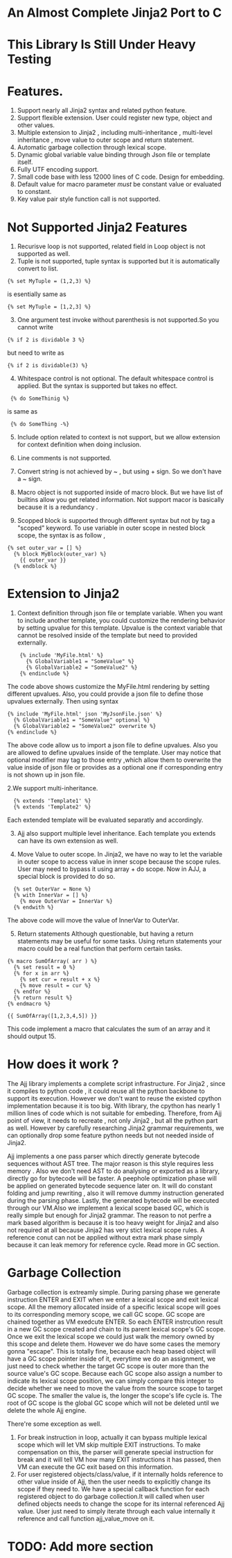 An Almost Complete Jinja2 Port to C
===========================
# This Library Is Still Under Heavy Testing

# Features.
1. Support nearly all Jinja2 syntax and related python feature.
2. Support flexible extension. User could register new type, object and other values.
3. Multiple extension to Jinja2 , including multi-inheritance , multi-level inheritance , move value to outer scope and return statement.
4. Automatic garbage collection through lexical scope.
5. Dynamic global variable value binding through Json file or template itself.
6. Fully UTF encoding support.
7. Small code base with less 12000 lines of C code. Design for embedding.
8. Default value for macro parameter _must_ be constant value or evaluated to constant.
9. Key value pair style function call is not supported.

# Not Supported Jinja2 Features
1. Recurisve loop is not supported, related field in Loop object is not supported as well.
2. Tuple is not supported, tuple syntax is supported but it is automatically convert to list.
```
{% set MyTuple = (1,2,3) %}
```
is esentially same as
```
{% set MyTuple = [1,2,3] %}
```

3. One argument test invoke without parenthesis is not supported.So you cannot write
```
{% if 2 is dividable 3 %}
```
but need to write as
```
{% if 2 is dividable(3) %}
```
4. Whitespace control is not optional. The default whitespace control is applied. But the syntax is supported but takes no effect.
```
 {% do SomeThinig %}
```
is same as
```
 {% do SomeThing -%}
```

5. Include option related to context is not support, but we allow extension for context definition when doing inclusion.

6. Line comments is not supported.

7. Convert string is not achieved by ~ , but using + sign. So we don't have a ~ sign.

8. Macro object is not supported inside of macro block. But we have list of builtins allow you get related information. Not support macor is basically because it is a redundancy .

9. Scopped block is supported through different syntax but not by tag a "scoped" keyword. To use variable in outer scope in nested block scope, the syntax is as follow ,

```
{% set outer_var = [] %}
  {% block MyBlock(outer_var) %}
    {{ outer_var }}
  {% endblock %}
```

# Extension to Jinja2
1. Context definition through json file or template variable. When you want to include another template, you could customize the rendering behavior by setting upvalue for this template. Upvalue is the context variable that cannot be resolved inside of the
template but need to provided externally.

```
    {% include 'MyFile.html' %}
      {% GlobalVariable1 = "SomeValue" %}
      {% GlobalVariable2 = "SomeValue2" %}
    {% endinclude %}
```

The code above shows customize the MyFile.html rendering by setting different upvalues. Also, you could provide a json
file to define those upvalues externally. Then using syntax

```
{% include 'MyFile.html' json 'MyJsonFile.json' %}
  {% GlobalVariable1 = "SomeValue" optional %}
  {% GlobalVariable2 = "SomeValue2" overwrite %}
{% endinclude %}
```

The above code allow us to import a json file to define upvalues. Also you are allowed to define upvalues inside of
the template. User may notice that optional modifier may tag to those entry ,which allow them to overwrite the value inside of json file or provides as a optional one if corresponding entry is not shown up in json file.


2.We support multi-inheritance.

```
  {% extends 'Template1' %}
  {% extends 'Template2' %}
```
Each extended template will be evaluated separatly and accordingly.

3. Ajj also support multiple level inheritance. Each template you extends can have its own extension as well.

4. Move Value to outer scope. In Jinja2, we have no way to let the variable in outer scope to access value in inner scope because the scope rules. User may need to bypass it using array + do scope. Now in AJJ, a special block is provided to do so.

```
  {% set OuterVar = None %}
  {% with InnerVar = [] %}
    {% move OuterVar = InnerVar %}
  {% endwith %}
```
The above code will move the value of InnerVar to OuterVar.

5. Return statements
Although questionable, but having a return statements may be useful for some tasks. Using return statements your macro could be a real function that perform certain tasks.

```
{% macro SumOfArray( arr ) %}
  {% set result = 0 %}
  {% for x in arr %}
    {% set cur = result + x %}
    {% move result = cur %}
  {% endfor %}
  {% return result %}
{% endmacro %}

{{ SumOfArray([1,2,3,4,5]) }}
```

This code implement a macro that calculates the sum of an array and it should output 15.

# How does it work ?
The Ajj library implements a complete script infrastructure. For Jinja2 , since it compiles to python code , it could reuse all the python backbone to support its execution. However we don't want to reuse the existed cpython implementation because it is too big. With library, the cpython has nearly 1 million lines of code which is not suitable for embeding. Therefore, from Ajj point of view, it needs to recreate , not only Jinja2 , but all the python part as well. However by carefully researching Jinja2 grammar requirements, we can optionally drop some feature python needs but not needed inside of Jinja2.

Ajj implements a one pass parser which directly generate bytecode sequences without AST tree. The major reason is this style requires less memory . Also we don't need AST to do analysing or exported as a library, directly go for bytecode will be faster. A peephole optimization phase will be applied on generated bytecode sequence later on. It will do constant folding and jump rewriting , also it will remove dummy instruction generated during the parsing phase. Lastly, the generated bytecode will be executed through our VM.Also we implement a lexical scope based GC, which is really simple but enough for Jinja2 grammar. The reason to not perfre a mark based algorithm is because it is too heavy weight for Jinja2 and also not required at all because Jinja2 has very stict lexical scope rules. A reference conut can not be applied without extra mark phase simply because it can leak memory for reference cycle. Read more in GC section.

# Garbage Collection
Garbage collection is extreamly simple. During parsing phase we generate instruction ENTER and EXIT when we enter a lexical scope and exit lexical scope. All the memory allocated inside of a specific lexical scope will goes to its corresponding memory scope, we call GC scope. GC scope are chained together as VM exedcute ENTER. So each ENTER instrcution result in a new GC scope created and chain to its parent lexical scope's GC scope. Once we exit the lexical scope we could just walk the memory owned by this scope and delete them. However we do have some cases the memory gonna "escape". This is totally fine, because each heap based object will have a GC scope pointer inside of it, everytime we do an assignment, we just need to check whether the target GC scope is outer more than the source value's GC scope. Because each GC scope also assign a number to indicate its lexical scope position, we can simply compare this integer to decide whether we need to move the value from the source scope to target GC scope. The smaller the value is, the longer the scope's life cycle is. The root of GC scope is the global GC scope which will not be deleted until we delete the whole Ajj engine.

There're some exception as well.

1. For break instruction in loop, actually it can bypass multiple lexical scope which will let VM skip multiple EXIT instructions. To make compensation on this, the parser will generate special instruction for break and it will tell VM how many EXIT instructions it has passed, then VM can execute the GC exit based on this information.
2. For user registered objects/class/value, if it internally holds reference to other value inside of Ajj, then the user needs to explicitly change its scope if they need to. We have a special callback function for each registered object to do garbage collection.It will called when user defined objects needs to change the scope for its internal referenced Ajj value. User just need to simply iterate through each value internally it reference and call function ajj_value_move on it.

# TODO: Add more section
